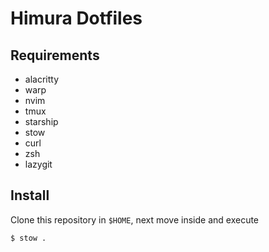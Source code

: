 # Himura Dotfiles

## Requirements
- alacritty
- warp
- nvim
- tmux
- starship
- stow
- curl
- zsh
- lazygit

## Install 
Clone this repository in `$HOME`, next move inside and execute 

```bash
$ stow .
```
